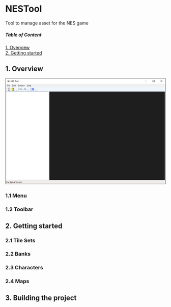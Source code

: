 # NESTool
Tool to manage asset for the NES game

##### Table of Content
 [1. Overview](#Overview)  
<a name="Overview"/>
 [2. Getting started](#Gettingstarted)  
<a name="Gettingstarted"/>

## 1. Overview

![](/Images/nestool.png)

### 1.1 Menu

### 1.2 Toolbar

## 2. Getting started

### 2.1 Tile Sets

### 2.2 Banks

### 2.3 Characters

### 2.4 Maps

## 3. Building the project
